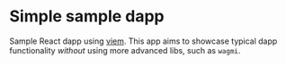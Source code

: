 # Simple sample dapp

Sample React dapp using [viem](https://viem.sh/). This app aims to showcase typical dapp functionality _without_ using more advanced libs, such as `wagmi`.